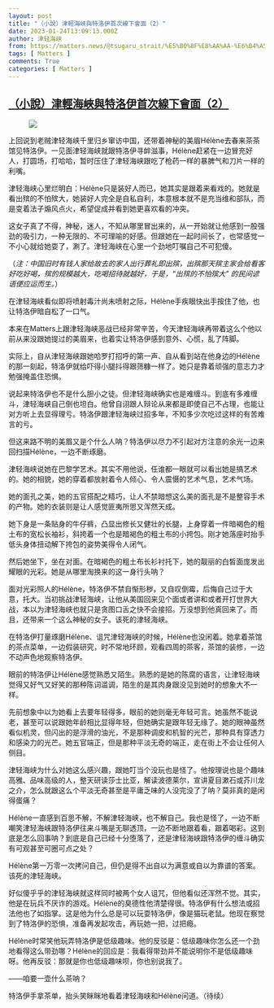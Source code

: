 ```yaml
---
layout: post
title: "（小說）津輕海峽與特洛伊首次線下會面（2）"
date: 2023-01-24T13:09:13.000Z
author: 津轻海峡
from: https://matters.news/@tsugaru_strait/%E5%B0%8F%E8%AA%AA-%E6%B4%A5%E8%BC%95%E6%B5%B7%E5%B3%BD%E8%88%87%E7%89%B9%E6%B4%9B%E4%BC%8A%E9%A6%96%E6%AC%A1%E7%B7%9A%E4%B8%8B%E6%9C%83%E9%9D%A2-2-bafybeidagnfepdhyt5fqhe7ujtcbenjjya5bdisjkig3vyc4csiotq7acm
tags: [ Matters ]
comments: True
categories: [ Matters ]
---
```

<!--1674565753000-->
[（小說）津輕海峽與特洛伊首次線下會面（2）](https://matters.news/@tsugaru_strait/%E5%B0%8F%E8%AA%AA-%E6%B4%A5%E8%BC%95%E6%B5%B7%E5%B3%BD%E8%88%87%E7%89%B9%E6%B4%9B%E4%BC%8A%E9%A6%96%E6%AC%A1%E7%B7%9A%E4%B8%8B%E6%9C%83%E9%9D%A2-2-bafybeidagnfepdhyt5fqhe7ujtcbenjjya5bdisjkig3vyc4csiotq7acm)
------

<div>
<figure class="image"><img src="https://assets.matters.news/embed/d18587c6-8546-4106-97d9-822d8b929f45.jpeg" data-asset-id="d18587c6-8546-4106-97d9-822d8b929f45" referrerpolicy="no-referrer"><figcaption><span></span></figcaption></figure><p>上回说到老贼津轻海峡千里归乡窜访中国，还带着神秘的美眉Hélène去春来茶茶馆见特洛伊。一见面津轻海峡就跟特洛伊寻衅滋事，Hélène赶紧在一边冒充好人，打圆场，打哈哈，暂时压住了津轻海峡跟吃了枪药一样的暴脾气和刀片一样的利嘴。</p><p>津轻海峡心里烂明白：Hélène只是装好人而已，她其实是跟着来看戏的。她就是看出殡的不怕殡大，她装好人完全是自私自利，本意根本就不是充当维和部队，而是变着法子煽风点火，希望促成并看到她更喜欢看的冲突。</p><p>这女子真了不得，神秘，迷人，不知从哪里冒出来的，从一开始就让他感到一股强劲的吸引力，一种无限的、不可理喻的好感。但跟她在一起时间长了，也常感觉一不小心就给她耍了，涮了。津轻海峡在心里一个劲地叮嘱自己不可犯傻。</p><p>（<em>注：中国旧时有钱人家给故去的家人出行葬礼即出殡，出殡那天殡主家会给看客好吃好喝，殡的规模越大，吃喝招待就越好，于是，“出殡的不怕殡大” 的民间谚语便应运而生。</em>）</p><p>在津轻海峡看似即将喷射毒汁尚未喷射之际，Hélène手疾眼快出手按住了他，也让特洛伊暗自松了一口气。</p><p>本来在Matters上跟津轻海峡恶战已经非常辛苦，今天津轻海峡再带着这么个他以前从来没跟她提过的美眉来，也着实让特洛伊感到意外、心慌，乱了阵脚。</p><p>实际上，自从津轻海峡跟她哈罗打招呼的第一声、自从看到站在他身边的Hélène的那一刻起，特洛伊就给吓得小腿抖得跟筛糠一样了。她只是靠着顽强的意志力才勉强掩盖住恐惧。</p><p>说起来特洛伊也不是什么胆小之徒。但津轻海峡确实也是难缠斗。到底有多难缠斗，津轻海峡自己倒也坦白。他曾自诩跟人辩论从来都是即使自己不占理，也能让对方听上去显得理亏。特洛伊跟津轻海峡过招多年，不知多少次吃过这样的有苦难言的亏。</p><p>但这来路不明的美眉又是个什么人呐？特洛伊以尽力不引起对方注意的余光一边来回扫描Hélène，一边不断琢磨。</p><p>津轻海峡说她在巴黎学艺术。其实不用他说，任谁都一眼就可以看出她是搞艺术的。她的相貌，她的穿着都放射着令人倾心、令人震慑的艺术气息，艺术气场。</p><p>她的面孔之美，她的五官搭配之精巧，让人不禁暗想这么美的面孔是不是整容手术的产物。她的衣装则是让人感觉匪夷所思又浑然天成。</p><p>她下身是一条贴身的牛仔裤，凸显出修长又健壮的长腿，上身穿着一件暗褐色的粗土布的宽松长袖衫，斜挎着一个也是暗褐色的粗土布的小挎包。刚才她落座时抬手低头身体扭动解下挎包的姿势美得令人闭气。</p><p>然后她坐下，坐在对面。在暗褐色的粗土布长衫衬托下，她的靓丽的白皙面庞发出耀眼的光彩。她是从哪里淘换来的这一身行头呐？</p><p>面对光彩照人的Hélène，特洛伊不禁自惭形秽，又自叹倒霉，后悔自己过于大意，托大。当初挑战津轻海峡，让他从美国回来见个面或者讲和或者开打世界大战，本以为津轻海峡也就只是贪图口舌之快不会接招。万没想到他真回来了。而且，还带来一个这么神秘的女子。该死的津轻海峡。</p><p>在特洛伊打量琢磨Hélène、诅咒津轻海峡的时候，Hélène也没闲着。她拿着茶馆的茶点菜单，一边假装研究，时不常地环顾，观看四周的茶客，茶馆的装修，一边不动声色地观察特洛伊。</p><p>眼前的特洛伊让Hélène感觉熟悉又陌生。熟悉的是她的陈腐的语言，让津轻海峡觉得又好气又好笑的那种陈词滥调，陌生的是其肉身跟没见到她时的想象大不一样。</p><p>先前想象中以为她看上去要年轻得多，眼前的她则毫无年轻可言。她虽然不能说老，甚至可以说跟她年龄相比显得年轻，但她确实是跟年轻无缘了。她的眼神虽然看似机灵，但闪出的是浮滑的油光，不是那种调皮和机智的光芒，那种具有穿透力和感染力的光芒。她五官端正，但是那种平淡无奇的端正，走在街上不会让任何人侧目。</p><p>津轻海峡为什么对她这么感兴趣，跟她叮当个没玩也是怪了。他按理说也是个趣味高雅、品味高级的人，整天研读莎士比亚，解读波德莱尔，宣讲夏目漱石或芥川龙之介，怎么就跟这么个平淡无奇甚至是平庸乏味的人没完没了了呐？莫非真的是闲得蛋痛？</p><p>Hélène一直感到百思不解，不解津轻海峡，也不解自己。我也是怪了，一边不断嘲笑津轻海峡跟特洛伊往来斗嘴是无聊透顶，一边不断地跟着看，跟着喝彩。这到底是怎么回事呐？到底是自己已经十分堕落了，还是津轻海峡跟特洛伊的缠斗确实有可观甚至可圈可点之处？</p><p>Hélène第一万零一次拷问自己，但仍是得不出自以为满意或自以为靠谱的答案。该死的津轻海峡。</p><p>好似傻乎乎的津轻海峡就这样同时被两个女人诅咒，但他看似还浑然不觉。其实，他是在玩兵不厌诈的游戏。Hélène的臭德性他清楚得很。特洛伊有什么想法或招法他也了如指掌。这是他为什么总是可以玩耍特洛伊，像是猫玩老鼠。他现在察觉到了特洛伊的恐惧，准备再发起攻击，再玩她一把，过把瘾。</p><p>Hélène时常笑他玩弄特洛伊是低级趣味。他的反驳是：低级趣味你怎么还一个劲地看得这么带劲哪？Hélène的回应是：我看得带劲并不能说明你不是低级趣味呀。他再反驳：那就是你也低级趣味呗，你也别说我了。</p><p>——咱要一壶什么茶呐？</p><p>特洛伊手拿茶单，抬头笑眯眯地看着津轻海峡和Hélène问道。（待续）</p>
</div>

